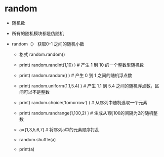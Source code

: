 # random
- 随机数
- 所有的随机模块都是伪随机

- random（） 获取0-1 之间的随机小数
    - 格式  random.random()
    
    - print( random.randint(1,10) )        # 产生 1 到 10 的一个整数型随机数  
    - print( random.random() )             # 产生 0 到 1 之间的随机浮点数
    - print( random.uniform(1.1,5.4) )     # 产生  1.1 到 5.4 之间的随机浮点数，区间可以不是整数
    - print( random.choice('tomorrow') )   # 从序列中随机选取一个元素
    - print( random.randrange(1,100,2) )   # 生成从1到100的间隔为2的随机整数

    - a=[1,3,5,6,7]                       # 将序列a中的元素顺序打乱
    - random.shuffle(a)
    - print(a)